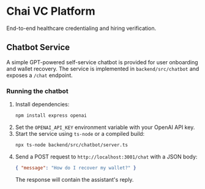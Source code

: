 # Chai VC Platform

End-to-end healthcare credentialing and hiring verification.

## Chatbot Service

A simple GPT-powered self-service chatbot is provided for user onboarding and wallet recovery. The service is implemented in `backend/src/chatbot` and exposes a `/chat` endpoint.

### Running the chatbot

1. Install dependencies:
   ```bash
   npm install express openai
   ```
2. Set the `OPENAI_API_KEY` environment variable with your OpenAI API key.
3. Start the service using `ts-node` or a compiled build:
   ```bash
   npx ts-node backend/src/chatbot/server.ts
   ```
4. Send a POST request to `http://localhost:3001/chat` with a JSON body:
   ```json
   { "message": "How do I recover my wallet?" }
   ```
   The response will contain the assistant's reply.
